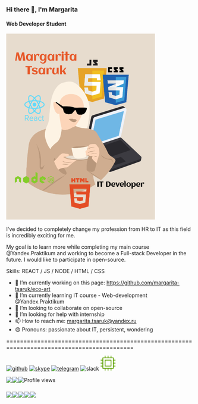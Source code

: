 ### Hi there 👋, I'm Margarita
#### Web Developer Student

<img width="400px" height="500px" src ="https://github.com/margarita-tsaruk/margarita-tsaruk/blob/main/assets/баннер%20(2).png" />

I've decided to completely change my profession from HR to IT as this field is incredibly exciting for me.

My goal is to learn more while completing my main course @Yandex.Praktikum and working to become a Full-stack Developer in the future. I would like to participate in open-source.

Skills: REACT / JS / NODE / HTML / CSS 

- 🔭 I’m currently working on this page: https://github.com/margarita-tsaruk/eco-art 
- 🌱 I’m currently learning IT course - Web-development @Yandex.Praktikum 
- 👯 I’m looking to collaborate on open-source 
- 🤔 I’m looking for help with internship 
- 📫 How to reach me: margarita.tsaruk@yandex.ru 
- 😄 Pronouns: passionate about IT, persistent, wondering 

===========================================================================================

[<img src='https://cdn.jsdelivr.net/npm/simple-icons@3.0.1/icons/github.svg' alt='github' height='40'>](https://github.com/margarita-tsaruk)  [<img src='https://cdn.jsdelivr.net/npm/simple-icons@3.0.1/icons/skype.svg' alt='skype' height='40'>](k.mellow)  [<img src='https://cdn.jsdelivr.net/npm/simple-icons@3.0.1/icons/telegram.svg' alt='telegram' height='40'>](yamargaritats)  <img src='https://cdn.jsdelivr.net/npm/simple-icons@3.0.1/icons/slack.svg' alt='slack' height='40' /> <a href='https://docs.github.com/en/developers'><img src='https://raw.githubusercontent.com/acervenky/animated-github-badges/master/assets/devbadge.gif' width='40' height='40'></a> 

<img align="left" src="https://github-readme-stats.vercel.app/api/top-langs/?username=margarita-tsaruk" />

<img align="left" src="https://github-readme-stats.vercel.app/api?username=margarita-tsaruk&show_icons=true" /> 

![Profile views](https://gpvc.arturio.dev/margarita-tsaruk)  
   
   

### 
<img align="left" src="https://img.shields.io/badge/html5-%23E34F26.svg?style=for-the-badge&logo=html5&logoColor=white" />
<img align="left" src="https://img.shields.io/badge/css3-%231572B6.svg?style=for-the-badge&logo=css3&logoColor=white" />
<img align="left" src="https://img.shields.io/badge/javascript-%23323330.svg?style=for-the-badge&logo=javascript&logoColor=%23F7DF1E" />
<img align="left" src="https://img.shields.io/badge/react-%2320232a.svg?style=for-the-badge&logo=react&logoColor=%2361DAFB" />
<img src="https://img.shields.io/badge/node.js-6DA55F?style=for-the-badge&logo=node.js&logoColor=white" />

